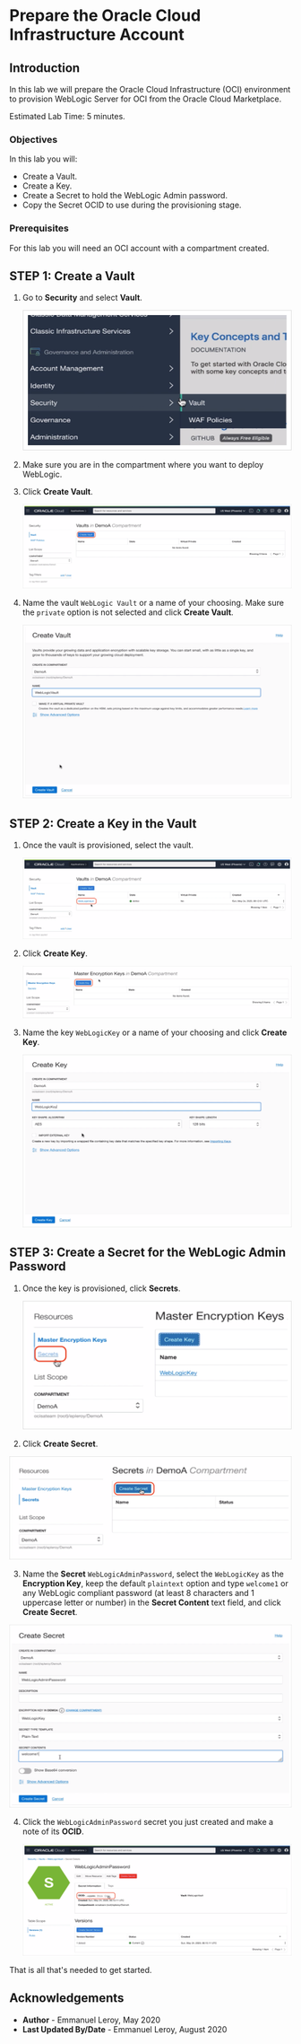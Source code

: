 # Prepare the Oracle Cloud Infrastructure Account

## Introduction

In this lab we will prepare the Oracle Cloud Infrastructure (OCI) environment to provision WebLogic Server for OCI from the Oracle Cloud Marketplace.

Estimated Lab Time: 5 minutes.

### Objectives

In this lab you will:

- Create a Vault.
- Create a Key.
- Create a Secret to hold the WebLogic Admin password.
- Copy the Secret OCID to use during the provisioning stage.

### Prerequisites

For this lab you will need an OCI account with a compartment created.

## **STEP 1:** Create a Vault

1. Go to **Security** and select **Vault**.

   ![](./images/prereq-vault1.png)

2. Make sure you are in the compartment where you want to deploy WebLogic.

3. Click **Create Vault**.

   ![](./images/prereq-vault2.png)

4. Name the vault `WebLogic Vault` or a name of your choosing. Make sure the `private` option is not selected and click **Create Vault**.

   ![](./images/prereq-vault3.png)

## **STEP 2:** Create a Key in the Vault

1. Once the vault is provisioned, select the vault.

   ![](./images/prereq-vault4.png)

2. Click **Create Key**.

   ![](./images/prereq-key1.png)

3. Name the key `WebLogicKey` or a name of your choosing and click **Create Key**.

   ![](./images/prereq-key2.png)

## **STEP 3:** Create a Secret for the WebLogic Admin Password

1. Once the key is provisioned, click **Secrets**.

   ![](./images/prereq-secret1.png)

2. Click **Create Secret**.

  ![](./images/prereq-secret2.png)

3. Name the **Secret** `WebLogicAdminPassword`, select the `WebLogicKey` as the **Encryption Key**, keep the default `plaintext` option and type `welcome1` or any WebLogic compliant password (at least 8 characters and 1 uppercase letter or number) in the **Secret Content** text field, and click **Create Secret**.

  ![](./images/prereq-secret3.png)

4. Click the `WebLogicAdminPassword` secret you just created and make a note of its **OCID**.

   ![](./images/prereq-secret4.png)

That is all that's needed to get started.


## Acknowledgements

 - **Author** - Emmanuel Leroy, May 2020
 - **Last Updated By/Date** - Emmanuel Leroy, August 2020
